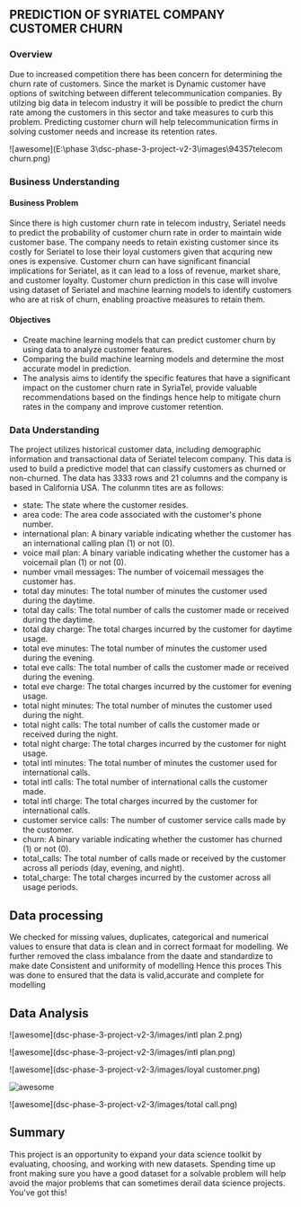 
## PREDICTION OF SYRIATEL COMPANY CUSTOMER CHURN
### Overview
Due to increased competition there has been concern for determining the churn rate of customers. Since the market is Dynamic customer have options of switching between different telecommunication companies. By utilzing big data in telecom industry it will be possible to predict the churn rate among the customers in this sector and take measures to curb this problem. Predicting customer churn will help telecommunication firms in solving customer needs and increase its retention rates. 

![awesome](E:\phase 3\dsc-phase-3-project-v2-3\images\94357telecom churn.png)
### Business Understanding
#### Business Problem
Since there is high customer churn rate in telecom industry, Seriatel needs to predict the probability of customer churn rate in order to maintain wide customer base. The company needs to retain existing customer since its costly for Seriatel to lose their loyal customers given that acquring new ones is expensive. Customer churn can have significant financial implications for Seriatel, as it can lead to a loss of revenue, market share, and customer loyalty. Customer churn prediction in this case will involve using dataset of Seriatel and machine learning models to identify customers who are at risk of churn, enabling proactive measures to retain them.
#### Objectives 
* Create machine learning models that can predict customer churn by using data to analyze customer features.
* Comparing the build machine learning models and determine the most accurate model in prediction.  
* The analysis aims to identify the specific features that have a significant impact on the customer churn rate in SyriaTel, provide valuable recommendations based on the findings hence help to mitigate churn rates in the company and improve customer retention.
### Data Understanding 
The project utilizes historical customer data, including demographic information and transactional data of Seriatel telecom company. This data is used to build a predictive model that can classify customers as churned or non-churned. The data has 3333 rows and 21 columns and the company is based in California USA. The colunmn tites are as follows:
- state: The state where the customer resides.
- area code: The area code associated with the customer's phone number.
- international plan: A binary variable indicating whether the customer has an international calling plan (1) or not (0).
- voice mail plan: A binary variable indicating whether the customer has a voicemail plan (1) or not (0).
- number vmail messages: The number of voicemail messages the customer has.
- total day minutes: The total number of minutes the customer used during the daytime.
- total day calls: The total number of calls the customer made or received during the daytime.
- total day charge: The total charges incurred by the customer for daytime usage.
- total eve minutes: The total number of minutes the customer used during the evening.
- total eve calls: The total number of calls the customer made or received during the evening.
- total eve charge: The total charges incurred by the customer for evening usage.
- total night minutes: The total number of minutes the customer used during the night.
- total night calls: The total number of calls the customer made or received during the night.
- total night charge: The total charges incurred by the customer for night usage.
- total intl minutes: The total number of minutes the customer used for international calls.
- total intl calls: The total number of international calls the customer made.
- total intl charge: The total charges incurred by the customer for international calls.
- customer service calls: The number of customer service calls made by the customer.
- churn: A binary variable indicating whether the customer has churned (1) or not (0).
- total_calls: The total number of calls made or received by the customer across all periods (day, evening, and night).
- total_charge: The total charges incurred by the customer across all usage periods.
## Data processing 
We checked for missing values, duplicates, categorical and numerical values to ensure that data is clean and in correct formaat for modelling. 
We further removed the class imbalance from the daate and standardize to make date Consistent and uniformity of modelling
Hence this proces This was done to ensured that the data is valid,accurate and complete for modelling
## Data Analysis 
![awesome](dsc-phase-3-project-v2-3/images/intl plan 2.png)

![awesome](dsc-phase-3-project-v2-3/images/intl plan.png)

![awesome](dsc-phase-3-project-v2-3/images/loyal customer.png)

![awesome](dsc-phase-3-project-v2-3/images/output.png)

![awesome](dsc-phase-3-project-v2-3/images/total call.png)

## Summary

This project is an opportunity to expand your data science toolkit by evaluating, choosing, and working with new datasets. Spending time up front making sure you have a good dataset for a solvable problem will help avoid the major problems that can sometimes derail data science projects. You've got this!
